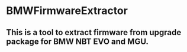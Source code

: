 # BMWFirmwareExtractor
## This is a tool to extract firmware from upgrade package for BMW NBT EVO and MGU.
